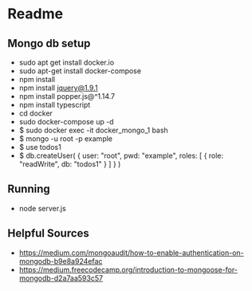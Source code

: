 # Readme

## Mongo db setup
- sudo apt get install docker.io
- sudo apt-get install docker-compose
- npm install
- npm install jquery@1.9.1
- npm install popper.js@^1.14.7
- npm install typescript
- cd docker
- sudo docker-compose up -d
- $ sudo docker exec -it docker_mongo_1 bash
- $ mongo -u root -p example
- $ use todos1
- $ db.createUser(
              {
              user: "root",
              pwd: "example",
              roles: [ { role: "readWrite", db: "todos1" } ]
              }
              )

## Running
- node server.js

## Helpful Sources
- https://medium.com/mongoaudit/how-to-enable-authentication-on-mongodb-b9e8a924efac
- https://medium.freecodecamp.org/introduction-to-mongoose-for-mongodb-d2a7aa593c57
